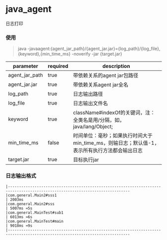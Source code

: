# java_agent
日志打印
### 使用

> java -javaagent:{agent_jar_path}/{agent_jar.jar}={log_path}/{log_file},{keyword},{min_time_ms} -noverify -jar {target.jar}

|parameter|required|description|
| --- | --- | --- |
|agent_jar_path|true|带依赖关系的agent jar包路径|
|agent_jar.jar|true|带依赖关系agent jar全名|
|log_path|true|日志输出路径|
|log_file|true|日志输出文件名|
|keyword|true|className#indexOf的关键词，注：全类名是用/分隔，如，java/lang/Object;|
|min_time_ms|false|时间单位：毫秒；如果执行时间大于min_time_ms，则输日志；默认值-1，表示所有执行方法都会输出日志|
|target.jar|true|目标执行jar|

### 日志输出格式
```
|-----------------------------------------------------------------------------------------------------------------------------
|com.general.Main2#sss1                                                                              | 2003ms
|com.general.Main2#sss                                                                               | 5007ms ≈5s
|com.general.MainTest#sub1                                                                           | 6013ms ≈6s
|com.general.MainTest#main                                                                           | 9018ms ≈9s
|-----------------------------------------------------------------------------------------------------------------------------
```
